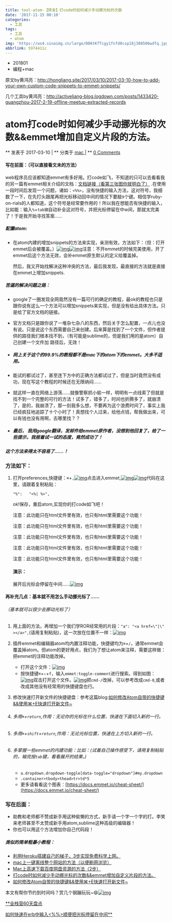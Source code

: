 ```yaml
---
title: tool-atom-【转发】打code时如何减少手动挪光标的次数
date: '2017-11-15 00:10'
categories:
  - 工具
tags:
  - 工具
  - atom
img: 'https://ws4.sinaimg.cn/large/006tKfTcgy1fnfd8csp18j308506wdfq.jpg'
abbrlink: 5974411c
---
```


* 201801
* 编程+mac



原文by黄鸿亮：http://hongliang.site/2017/03/10/2017-03-10-how-to-add-your-own-custom-code-snippets-to-emmet-snippets/

几个工具by黄鸿亮：http://activeliang-blog.logdown.com/posts/1433420-guangzhou-2017-2-19-offline-meetup-extracted-records

# atom打code时如何减少手动挪光标的次数&&emmet增加自定义片段的方法。

** 发表于 2017-03-10 | ** 分类于 [mac ](http://hongliang.site/categories/mac/)| ** [0 Comments](http://hongliang.site/2017/03/10/2017-03-10-how-to-add-your-own-custom-code-snippets-to-emmet-snippets/#comments)

#### 写在前面：（可以直接看文未的方法）

web程序员应该都知道emmet有多好用。打code如飞，不知道的只可以去看看我的另一篇有emmet相关介绍的文档：[文档链接（看第三张图你就明白了）](http://activeliang-blog.logdown.com/posts/1433420-guangzhou-2017-2-19-offline-meetup-extracted-records) .在使用一段时间后发现一个问题，诸如：`<%%>`，没有快捷的输入方法，这对符号，我细数了一下，在先打头跟尾再把光标移动回中间的情况下要敲`9`个键。相信学ruby-on-rials的人都知道，这个符号是经常要作用的！所以我在想能否有快捷的输入，比如能：输入`%`+`tab键`自动补全这对符号，并把光标停留在中w间，那就太完美了！于是我开始寻找答案……

##### 配置atom:

- 在atom内建的增加snippets的方法来实现，亲测有效，方法如下：（但：打开emmet后会被覆盖。）[![img](http://olmrxx9ks.bkt.clouddn.com/blog/2017-03-10-Snip20170310_2.png)](http://olmrxx9ks.bkt.clouddn.com/blog/2017-03-10-Snip20170310_2.png)[![img](http://olmrxx9ks.bkt.clouddn.com/blog/2017-03-10-154048.jpg)](http://olmrxx9ks.bkt.clouddn.com/blog/2017-03-10-154048.jpg)注意：不开emmet的时候完美使用，开了emmet后这个方法无效，会补emmet原生默认的定义给覆盖掉。

  然后，我又开始找解决这种冲突的方法，最后我发现，最直接的方法就是直接在emmet上增加snippets.

##### 苦逼的解决问题之路：

- google了一圈发现全网竟然没有一篇可行的确定的教程，最ok的教程也只是跟你说有这么一个方法可以增加snippets来实现，但是没有给出具体方法。只是给了官方文档的链接。

- 官方文档只是跟你说了一堆杂七杂八的东西，然后关于怎么配置，一点儿也没有说。只是说这个东西需要自己来创建。后来算是找到了一个文件，但作者提供的路径我们根本找不到，（有可能是sublime的，但是我们用的是atom）自己创建一个文件加 路径后，无效！

- ##### 网上关于这个的99.9%的教程都不是mac下的atom下的emmet。大多不适用。

- 能试的都试过了，甚至连下方中的正确方法都试过了，但是当时竟然没有成功，现在写这个教程的时候还在无限纳闷……

- 就这样一直在网络上游荡……就像警察抓小偷一样，明明有一点线索了但就是找不到一个完整的可行的方法！试多了，错多了，时间也折腾多了，就崩溃了，是的，我崩溃了，那一刻我多么想，不要再为这个浪费时间了，事实上我已经疯狂地追踪了十个小时了！真想找个人过来，给他点钱，帮我做出来，可以有钱也没有用啊，去哪里找？？

- ##### 最后， 我用google翻译，发邮件给emmet原作者，没想到他回复了，给了一些提示，我报着试一试的态度，竟然成功了！

##### 这个方法来得太不容易了……！

### 方法如下：

1. 打开preferences,快捷键：`⌘`+`,`[![img](http://olmrxx9ks.bkt.clouddn.com/blog/2017-03-10-161157.jpg)](http://olmrxx9ks.bkt.clouddn.com/blog/2017-03-10-161157.jpg)点击进入emmet,[![img](http://olmrxx9ks.bkt.clouddn.com/blog/2017-03-10-161246.jpg)](http://olmrxx9ks.bkt.clouddn.com/blog/2017-03-10-161246.jpg)[![img](http://olmrxx9ks.bkt.clouddn.com/blog/2017-03-10-Snip20170310_5.png)](http://olmrxx9ks.bkt.clouddn.com/blog/2017-03-10-Snip20170310_5.png)代码在这里，请跟着复制粘贴：

   ```
   "%":   "<%| %>",
   ```

   ok!保存，重启atom,实现你的打code如飞吧！

   注意：此功能只在html文件里有效，也只有html里需要这个功能！

   注意：此功能只在html文件里有效，也只有html里需要这个功能！

   注意：此功能只在html文件里有效，也只有html里需要这个功能！

   注意：此功能只在html文件里有效，也只有html里需要这个功能！

   注意：此功能只在html文件里有效，也只有html里需要这个功能！

   #### 演示：

   展开后光标会停留在中间……[![img](http://olmrxx9ks.bkt.clouddn.com/blog/2017-03-10-123.gif)](http://olmrxx9ks.bkt.clouddn.com/blog/2017-03-10-123.gif)

#### 再补充几点：基本就不用怎么手动挪光标了……

###### （基本就可以很少去挪动光标了）

1. 用上面的方法，再增加一个我们学ROR经常用的片段：`"a": "<a href=\"|\" ></a>",`(请用复制粘贴)，这一次放在位置不一样：[![img](http://olmrxx9ks.bkt.clouddn.com/blog/2017-03-18-003323.jpg)](http://olmrxx9ks.bkt.clouddn.com/blog/2017-03-18-003323.jpg)

2. 插件emmet和编辑器atom均内置注释功能，快捷键均为`⌘`+`/`，通常emmet会覆盖掉atom。但atom的更好用点，我们为了想让atom来注释，需要这样做：把emmet的注释功能改掉。

   - 打开这个文件：[![img](http://olmrxx9ks.bkt.clouddn.com/blog/2017-04-15-121647.jpg)](http://olmrxx9ks.bkt.clouddn.com/blog/2017-04-15-121647.jpg)
   - 按快捷键`⌘`+`⇪`+`f`，输入`emmet:toggle-comment`进行搜索。得到如图：[![img](http://olmrxx9ks.bkt.clouddn.com/blog/2017-04-15-122006.jpg)](http://olmrxx9ks.bkt.clouddn.com/blog/2017-04-15-122006.jpg)双击打开这个文件。[![img](http://olmrxx9ks.bkt.clouddn.com/blog/2017-04-15-122202.jpg)](http://olmrxx9ks.bkt.clouddn.com/blog/2017-04-15-122202.jpg)把`cmd-/`改掉，可以参考改成`cmd-0`,或者改成其他没有经常用的快捷键盘也行。

3. 修改快速打开新文件的快捷键盘：参考这篇blog:[如何修改Atom自带的快捷键&&使用⌘+E快速打开新文件~](http://activeliang-blog.logdown.com/posts/1623280-asdf)

4. ###### 多用`⌘`+`return`,作用：无论你的光标在什么位置，快速在下面切入新的一行。

5. ###### 多用`⌘`+`shift`+`return`,作用：无论光标位置，快速在上方切入新的一行。

6. ###### 多掌握一些emmet的内建功能：比如：(试着自己操作感受下，请用复制粘贴的，输完按`tab`键，看看展开的结果。)

   - `a.dropdown.dropdown-toggle[data-toggle="dropdown"]#my.dropdown`
   - `.container>tbody>thead>tr>td*5`
   - 更多请看看这个图表：[https://docs.emmet.io/cheat-sheet/](https://docs.emmet.io/cheat-sheet/)

### 写在后面：

- 助教和老师都不赞成新手用这种偷懒的方式，新手请一个字一个字的打。李笑来老师甚至不太赞成新手用atom,sublime这种高级的编辑器！
- 你也可以用这个方法增加你自己代码段！

##### 类似的简单粗暴小教程：

- [利用Heroku搭建自己的梯子，3步实现免费科学上网。](http://hongliang.site/2017/10/20/%E5%88%A9%E7%94%A8Heroku%E6%90%AD%E5%BB%BA%E8%87%AA%E5%B7%B1%E7%9A%84%E6%A2%AF%E5%AD%90%EF%BC%8C3%E6%AD%A5%E5%AE%9E%E7%8E%B0%E5%85%8D%E8%B4%B9%E7%A7%91%E5%AD%A6%E4%B8%8A%E7%BD%91%E3%80%82)
- [mac上一键离线整个网站的方法（以便断网浏览）](http://hongliang.site/2017/10/18/mac%E4%B8%8A%E4%B8%80%E9%94%AE%E7%A6%BB%E7%BA%BF%E6%95%B4%E4%B8%AA%E7%BD%91%E7%AB%99%E7%9A%84%E6%96%B9%E6%B3%95%EF%BC%88%E4%BB%A5%E4%BE%BF%E6%96%AD%E7%BD%91%E6%B5%8F%E8%A7%88%EF%BC%89/)
- [Mac上高速下载百度网盘资源的方法（2步）](http://hongliang.site/2017/10/18/Mac%E4%B8%8A%E9%AB%98%E9%80%9F%E4%B8%8B%E8%BD%BD%E7%99%BE%E5%BA%A6%E7%BD%91%E7%9B%98%E8%B5%84%E6%BA%90%E7%9A%84%E6%96%B9%E6%B3%95%EF%BC%882%E6%AD%A5%EF%BC%89/)
- [打code时如何减少手动挪光标的次数&&emmet增加自定义片段的方法。](http://hongliang.site/2017/03/10/2017-03-10-how-to-add-your-own-custom-code-snippets-to-emmet-snippets/)
- [如何修改Atom自带的快捷键&&使用⌘+E快速打开新文件~](http://hongliang.site/2017/03/21/2017-03-21-asdf/)

本文有帮你节约到时间吗？赏几个钢蹦玩玩~😄[![img](http://olmrxx9ks.bkt.clouddn.com/2017-10-18-094733.jpg)](http://olmrxx9ks.bkt.clouddn.com/2017-10-18-094733.jpg)

[**全栈营60天盘点](http://hongliang.site/2017/03/10/2017-03-10-full-stack-camp-60-days-counted/)

[如何快速在erb中输入<%%>顺便把光标停留在中间**](http://hongliang.site/2017/03/10/2017-03-10-how-to-enter-in-the-erb-has-also-put-the-cursor-in-the-middle/)